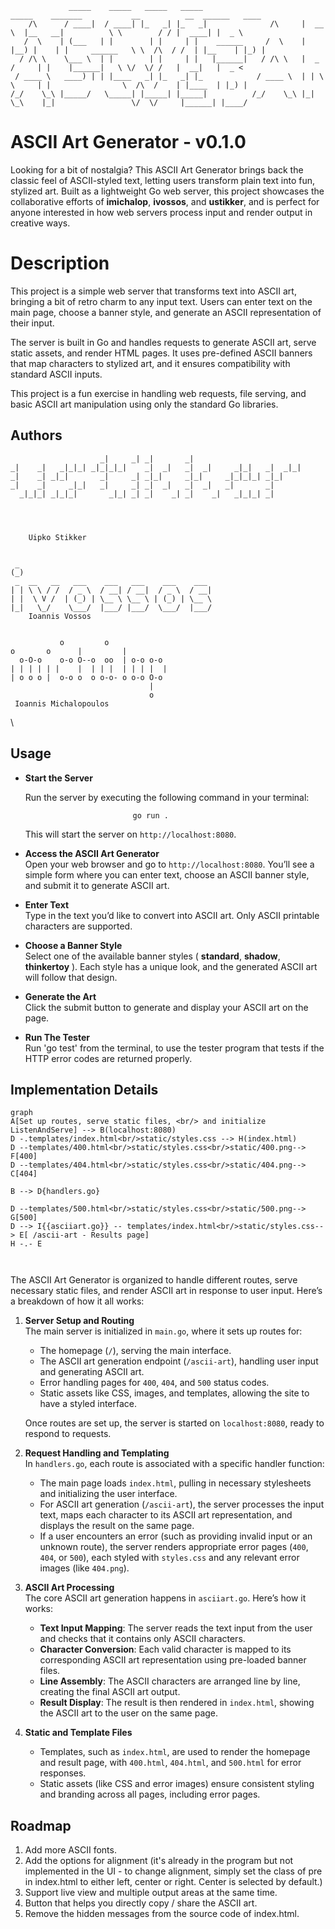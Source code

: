 ﻿                 _____    _____   _____   _____                       _____    _______           __          __  ______   ____   
        /\      / ____|  / ____| |_   _| |_   _|              /\     |  __ \  |__   __|          \ \        / / |  ____| |  _ \  
       /  \    | (___   | |        | |     | |    ______     /  \    | |__) |    | |     ______   \ \  /\  / /  | |__    | |_) | 
      / /\ \    \___ \  | |        | |     | |   |______|   / /\ \   |  _  /     | |    |______|   \ \/  \/ /   |  __|   |  _ <  
     / ____ \   ____) | | |____   _| |_   _| |_            / ____ \  | | \ \     | |                \  /\  /    | |____  | |_) | 
    /_/    \_\ |_____/   \_____| |_____| |_____|          /_/    \_\ |_|  \_\    |_|                 \/  \/     |______| |____/

# ASCII Art Generator - v0.1.0

Looking for a bit of nostalgia? This ASCII Art Generator brings back the classic feel of ASCII-styled text, letting users transform plain text into fun, stylized art. Built as a lightweight Go web server, this project showcases the collaborative efforts of **imichalop**, **ivossos**, and **ustikker**, and is perfect for anyone interested in how web servers process input and render output in creative ways.


# Description

This project is a simple web server that transforms text into ASCII art, bringing a bit of retro charm to any input text. Users can enter text on the main page, choose a banner style, and generate an ASCII representation of their input.

The server is built in Go and handles requests to generate ASCII art, serve static assets, and render HTML pages. It uses pre-defined ASCII banners that map characters to stylized art, and it ensures compatibility with standard ASCII inputs.

This project is a fun exercise in handling web requests, file serving, and basic ASCII art manipulation using only the standard Go libraries.

## Authors

                                                                  
                        _|     _| _|       _|                         
    _|    _|   _|_|_| _|_|_|_|    _|  _|   _|  _|     _|_|   _|  _|_| 
    _|    _| _|_|       _|     _| _|_|     _|_|     _|_|_|_| _|_|     
    _|    _|     _|_|   _|     _| _|  _|   _|  _|   _|       _|       
      _|_|_| _|_|_|       _|_| _| _|    _| _|    _|   _|_|_| _|      

 
                                                                  
                                                                   
        Uipko Stikker
                                                                   

     _                                            
    (_)                                           
     _  __   __   ___    ___   ___    ___    ___  
    | | \ \ / /  / _ \  / __| / __|  / _ \  / __| 
    | |  \ V /  | (_) | \__ \ \__ \ | (_) | \__ \ 
    |_|   \_/    \___/  |___/ |___/  \___/  |___/
	    Ioannis Vossos


               o         o          
    o       o      |         |          
      o-O-o    o-o O--o  oo  | o-o o-o  
    | | | | | |    |  | | |  | | | |  | 
    | o o o |  o-o o  o o-o- o o-o O-o  
                                   |    
                                   o
     Ioannis Michalopoulos
\

## Usage

 - **Start the Server**

    Run the server by executing the following command in your terminal:
	                          
	                           go run .

	This will start the server on `http://localhost:8080`.



 -   **Access the ASCII Art Generator**  
    Open your web browser and go to `http://localhost:8080`. You’ll see a simple form where you can enter text, choose an ASCII banner style, and submit it to generate ASCII art.
    
-   **Enter Text**  
    Type in the text you’d like to convert into ASCII art. Only ASCII printable characters are supported.
    
-   **Choose a Banner Style**  
    Select one of the available banner styles ( **standard**, **shadow**, **thinkertoy** ). Each style has a unique look, and the generated ASCII art will follow that design.
    
-   **Generate the Art**  
    Click the submit button to generate and display your ASCII art on the page.

-   **Run The Tester**  
    Run 'go test' from the terminal, to use the tester program that tests if the HTTP error codes are returned properly.


## Implementation Details


```mermaid
graph 
A[Set up routes, serve static files, <br/> and initialize ListenAndServe] --> B(localhost:8080)
D -.templates/index.html<br/>static/styles.css --> H(index.html)
D --templates/400.html<br/>static/styles.css<br/>static/400.png--> F[400]
D --templates/404.html<br/>static/styles.css<br/>static/404.png--> C[404]

B --> D{handlers.go}

D --templates/500.html<br/>static/styles.css<br/>static/500.png--> G[500]
D --> I{{asciiart.go}} -- templates/index.html<br/>static/styles.css--> E[ /ascii-art - Results page]
H -.- E



```
The ASCII Art Generator is organized to handle different routes, serve necessary static files, and render ASCII art in response to user input. Here’s a breakdown of how it all works:

1.  **Server Setup and Routing**  
    The main server is initialized in `main.go`, where it sets up routes for:
    
    -   The homepage (`/`), serving the main interface.
    -   The ASCII art generation endpoint (`/ascii-art`), handling user input and generating ASCII art.
    -   Error handling pages for `400`, `404`, and `500` status codes.
    -   Static assets like CSS, images, and templates, allowing the site to have a styled interface.
    
    Once routes are set up, the server is started on `localhost:8080`, ready to respond to requests.
    
2.  **Request Handling and Templating**  
    In `handlers.go`, each route is associated with a specific handler function:
    
    -   The main page loads `index.html`, pulling in necessary stylesheets and initializing the user interface.
    -   For ASCII art generation (`/ascii-art`), the server processes the input text, maps each character to its ASCII art representation, and displays the result on the same page.
    -   If a user encounters an error (such as providing invalid input or an unknown route), the server renders appropriate error pages (`400`, `404`, or `500`), each styled with `styles.css` and any relevant error images (like `404.png`).
3.  **ASCII Art Processing**  
    The core ASCII art generation happens in `asciiart.go`. Here’s how it works:
    
    -   **Text Input Mapping**: The server reads the text input from the user and checks that it contains only ASCII characters.
    -   **Character Conversion**: Each valid character is mapped to its corresponding ASCII art representation using pre-loaded banner files.
    -   **Line Assembly**: The ASCII characters are arranged line by line, creating the final ASCII art output.
    -   **Result Display**: The result is then rendered in `index.html`, showing the ASCII art to the user on the same page.
4.  **Static and Template Files**
    
    -   Templates, such as `index.html`, are used to render the homepage and result page, with `400.html`, `404.html`, and `500.html` for error responses.
    -   Static assets (like CSS and error images) ensure consistent styling and branding across all pages, including error pages.


## Roadmap

1. Add more ASCII fonts.
2. Add the options for alignment (it's already in the program but not implemented in the UI - to change alignment, simply set the class of pre in index.html to either left, center or right. Center is selected by default.)
3. Support live view and multiple output areas at the same time.
4. Button that helps you directly copy / share the ASCII art.
5. Remove the hidden messages from the source code of index.html.